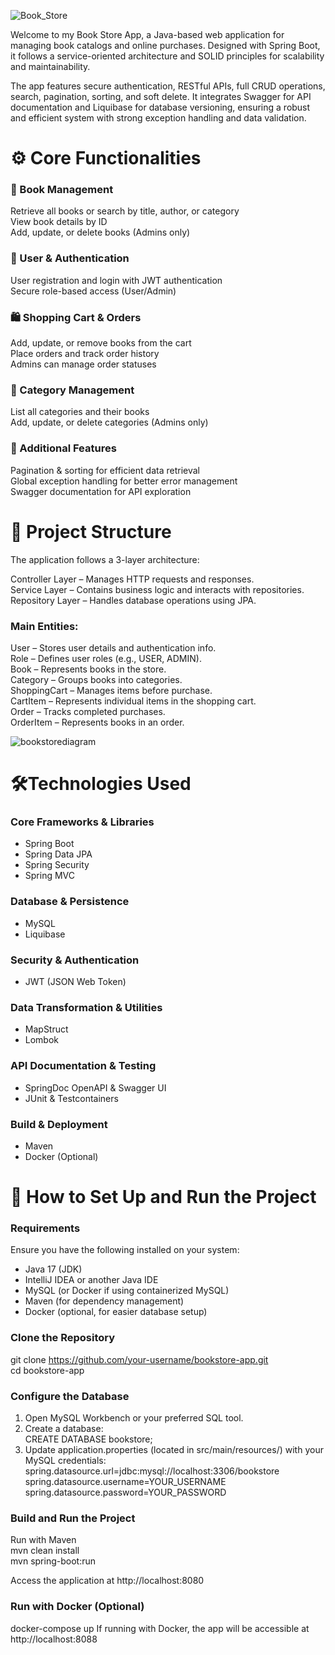 ![Book_Store](https://github.com/user-attachments/assets/1df8d4d0-dea8-4930-b716-1fc385aa1383)




Welcome to my Book Store App, a Java-based web application for managing book catalogs and online purchases. Designed with Spring Boot, it follows a service-oriented architecture and SOLID principles for scalability and maintainability.

The app features secure authentication, RESTful APIs, full CRUD operations, search, pagination, sorting, and soft delete. It integrates Swagger for API documentation and Liquibase for database versioning, ensuring a robust and efficient system with strong exception handling and data validation.

# ⚙️ Core Functionalities
### 📖 Book Management

Retrieve all books or search by title, author, or category  
View book details by ID  
Add, update, or delete books (Admins only)  

### 👤 User & Authentication

User registration and login with JWT authentication  
Secure role-based access (User/Admin)  

### 🛍️ Shopping Cart & Orders

Add, update, or remove books from the cart  
Place orders and track order history  
Admins can manage order statuses  

### 📂 Category Management

List all categories and their books  
Add, update, or delete categories (Admins only)  

### 🔧 Additional Features

Pagination & sorting for efficient data retrieval  
Global exception handling for better error management  
Swagger documentation for API exploration  

# 📁 Project Structure
The application follows a 3-layer architecture:

Controller Layer – Manages HTTP requests and responses.  
Service Layer – Contains business logic and interacts with repositories.  
Repository Layer – Handles database operations using JPA.  

### Main Entities:  
User – Stores user details and authentication info.  
Role – Defines user roles (e.g., USER, ADMIN).  
Book – Represents books in the store.  
Category – Groups books into categories.  
ShoppingCart – Manages items before purchase.  
CartItem – Represents individual items in the shopping cart.  
Order – Tracks completed purchases.  
OrderItem – Represents books in an order.  


![bookstorediagram](https://github.com/user-attachments/assets/cb89be48-9ea5-42d1-b6da-dcf567ebe640)
 
# 🛠️Technologies Used
### Core Frameworks & Libraries
- Spring Boot
- Spring Data JPA
- Spring Security
- Spring MVC

### Database & Persistence
- MySQL
- Liquibase

### Security & Authentication
- JWT (JSON Web Token)

### Data Transformation & Utilities
- MapStruct
- Lombok

### API Documentation & Testing
- SpringDoc OpenAPI & Swagger UI
- JUnit & Testcontainers

### Build & Deployment
- Maven
- Docker (Optional)


# 🚀 How to Set Up and Run the Project

### Requirements
Ensure you have the following installed on your system:

- Java 17 (JDK)
- IntelliJ IDEA or another Java IDE
- MySQL (or Docker if using containerized MySQL)
- Maven (for dependency management)
- Docker (optional, for easier database setup)

### Clone the Repository
git clone https://github.com/your-username/bookstore-app.git  
cd bookstore-app
### Configure the Database
1. Open MySQL Workbench or your preferred SQL tool.  
2. Create a database:  
    CREATE DATABASE bookstore;  
3. Update application.properties (located in src/main/resources/) with your MySQL credentials:  
    spring.datasource.url=jdbc:mysql://localhost:3306/bookstore  
    spring.datasource.username=YOUR_USERNAME  
    spring.datasource.password=YOUR_PASSWORD  
### Build and Run the Project
Run with Maven  
    mvn clean install  
    mvn spring-boot:run  
    
  Access the application at http://localhost:8080  

### Run with Docker (Optional)

docker-compose up
If running with Docker, the app will be accessible at http://localhost:8088
